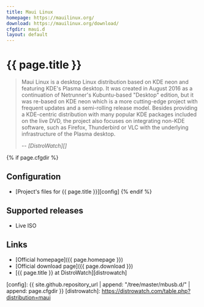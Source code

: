 ```yaml
---
title: Maui Linux
homepage: https://mauilinux.org/
download: https://mauilinux.org/download/
cfgdir: maui.d
layout: default
---
```


# {{ page.title }}

> Maui Linux is a desktop Linux distribution based on KDE neon and featuring
> KDE's Plasma desktop. It was created in August 2016 as a continuation of
> Netrunner's Kubuntu-based "Desktop" edition, but it was re-based on KDE neon
> which is a more cutting-edge project with frequent updates and a semi-rolling
> release model. Besides providing a KDE-centric distribution with many popular
> KDE packages included on the live DVD, the project also focuses on integrating
> non-KDE software, such as Firefox, Thunderbird or VLC with the underlying
> infrastructure of the Plasma desktop.
>
> -- <cite markdown="1">[DistroWatch][]</cite>


{% if page.cfgdir %}
## Configuration

- [Project's files for {{ page.title }}][config]
{% endif %}


## Supported releases

- Live ISO

## Links

- [Official homepage]({{ page.homepage }})
- [Official download page]({{ page.download }})
- [{{ page.title }} at DistroWatch][distrowatch]


[config]: {{ site.github.repository_url | append: "/tree/master/mbusb.d/" | append: page.cfgdir }}
[distrowatch]: https://distrowatch.com/table.php?distribution=maui
